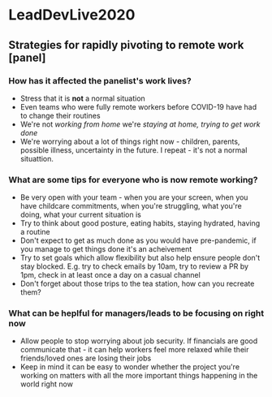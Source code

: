 # LeadDevLive2020

## Strategies for rapidly pivoting to remote work [panel]

### How has it affected the panelist's work lives?
- Stress that it is **not** a normal situation
- Even teams who were fully remote workers before COVID-19 have had to change their routines
- We're not *working from home* we're *staying at home, trying to get work done*
- We're worrying about a lot of things right now - children, parents, possible illness, uncertainty in the future. I repeat - it's not a normal situattion.

### What are some tips for everyone who is now remote working?
- Be very open with your team - when you are your screen, when you have childcare commitments, when you're struggling, what you're doing, what your current situation is
- Try to think about good posture, eating habits, staying hydrated, having a routine
- Don't expect to get as much done as you would have pre-pandemic, if you manage to get things done it's an acheivement
- Try to set goals which allow flexibility but also help ensure people don't stay blocked. E.g. try to check emails by 10am, try to review a PR by 1pm, check in at least once a day on a casual channel
- Don't forget about those trips to the tea station, how can you recreate them?

### What can be heplful for managers/leads to be focusing on right now
- Allow people to stop worrying about job security. If financials are good communicate that - it can help workers feel more relaxed while their friends/loved ones are losing their jobs
- Keep in mind it can be easy to wonder whether the project you're working on matters with all the more important things happening in the world right now

###
